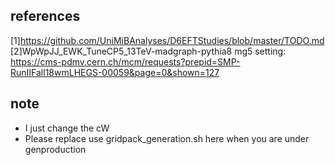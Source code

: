 ## references
[1]https://github.com/UniMiBAnalyses/D6EFTStudies/blob/master/TODO.md
[2]WpWpJJ_EWK_TuneCP5_13TeV-madgraph-pythia8 mg5 setting: https://cms-pdmv.cern.ch/mcm/requests?prepid=SMP-RunIIFall18wmLHEGS-00059&page=0&shown=127

## note
- I just change the cW
- Please replace use gridpack_generation.sh here when you are under genproduction